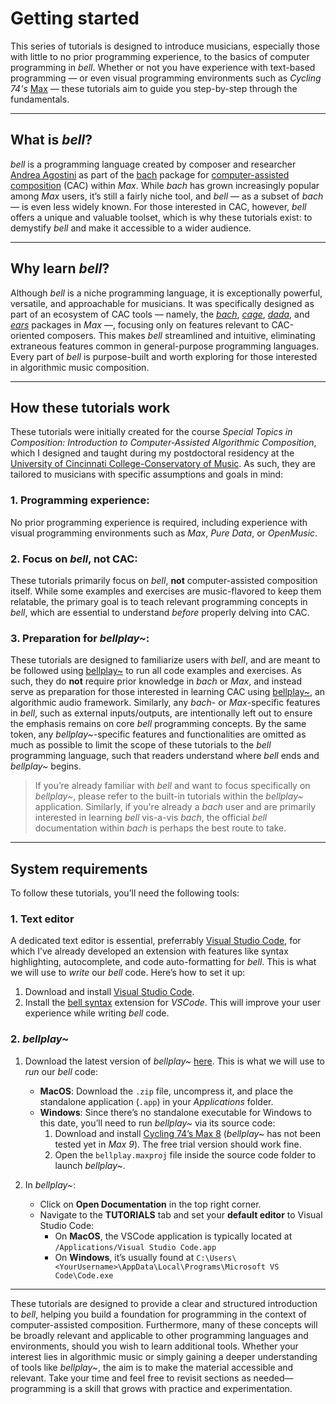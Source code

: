 # Getting started

This series of tutorials is designed to introduce musicians, especially those with little to no prior programming experience, to the basics of computer programming in _bell_. Whether or not you have experience with text-based programming — or even visual programming environments such as _Cycling 74's_ [Max](https://cycling74.com/) — these tutorials aim to guide you step-by-step through the fundamentals.

---

## What is _bell_?

_bell_ is a programming language created by composer and researcher [Andrea Agostini](https://www.andreaagostini.eu/) as part of the [bach](https://www.bachproject.net/) package for [computer-assisted composition](https://en.wikipedia.org/wiki/Computer_music#Computer-aided_algorithmic_composition) (CAC) within _Max_. While _bach_ has grown increasingly popular among _Max_ users, it’s still a fairly niche tool, and _bell_ — as a subset of _bach_ — is even less widely known. For those interested in CAC, however, _bell_ offers a unique and valuable toolset, which is why these tutorials exist: to demystify _bell_ and make it accessible to a wider audience.

---

## Why learn _bell_?

Although _bell_ is a niche programming language, it is exceptionally powerful, versatile, and approachable for musicians. It was specifically designed as part of an ecosystem of CAC tools — namely, the _[bach](https://www.bachproject.net/)_, _[cage](https://www.bachproject.net/cage)_, _[dada](https://www.bachproject.net/dada)_, and _[ears](https://www.bachproject.net/ears)_ packages in _Max_ —, focusing only on features relevant to CAC-oriented composers. This makes _bell_ streamlined and intuitive, eliminating extraneous features common in general-purpose programming languages. Every part of _bell_ is purpose-built and worth exploring for those interested in algorithmic music composition.

---

## How these tutorials work

These tutorials were initially created for the course _Special Topics in Composition: Introduction to Computer-Assisted Algorithmic Composition_, which I designed and taught during my postdoctoral residency at the [University of Cincinnati College-Conservatory of Music](https://ccm.uc.edu/). As such, they are tailored to musicians with specific assumptions and goals in mind:

### 1. Programming experience:

No prior programming experience is required, including experience with visual programming environments such as _Max_, _Pure Data_, or _OpenMusic_.

### 2. Focus on _bell_, not CAC:

These tutorials primarily focus on _bell_, **not** computer-assisted composition itself. While some examples and exercises are music-flavored to keep them relatable, the primary goal is to teach relevant programming concepts in _bell_, which are essential to understand _before_ properly delving into CAC.

### 3. Preparation for _bellplay~_:

These tutorials are designed to familiarize users with _bell_, and are meant to be followed using [bellplay~](https://github.com/felipetovarhenao/bellplay) to run all code examples and exercises. As such, they do **not** require prior knowledge in _bach_ or _Max_, and instead serve as preparation for those interested in learning CAC using [bellplay~](https://github.com/felipetovarhenao/bellplay), an algorithmic audio framework. Similarly, any _bach_- or _Max_-specific features in _bell_, such as external inputs/outputs, are intentionally left out to ensure the emphasis remains on core _bell_ programming concepts. By the same token, any _bellplay~_-specific features and functionalities are omitted as much as possible to limit the scope of these tutorials to the _bell_ programming language, such that readers understand where _bell_ ends and _bellplay~_ begins.

> If you’re already familiar with _bell_ and want to focus specifically on _bellplay~_, please refer to the built-in tutorials within the _bellplay~_ application. Similarly, if you're already a _bach_ user and are primarily interested in learning _bell_ vis-a-vis _bach_, the official _bell_ documentation within _bach_ is perhaps the best route to take.

---

## System requirements

To follow these tutorials, you’ll need the following tools:

### 1. Text editor

A dedicated text editor is essential, preferrably [Visual Studio Code](https://code.visualstudio.com/), for which I’ve already developed an extension with features like syntax highlighting, autocomplete, and code auto-formatting for _bell_. This is what we will use to _write_ our _bell_ code. Here’s how to set it up:

1. Download and install [Visual Studio Code](https://code.visualstudio.com/).
2. Install the [bell syntax](https://marketplace.visualstudio.com/items?itemName=tovarhenao.bell-syntax) extension for _VSCode_. This will improve your user experience while writing _bell_ code.

### 2. _bellplay~_

1. Download the latest version of _bellplay~_ [here](https://github.com/felipetovarhenao/bellplay/releases/latest). This is what we will use to _run_ our _bell_ code:

   - **MacOS**: Download the `.zip` file, uncompress it, and place the standalone application (`.app`) in your _Applications_ folder.
   - **Windows**: Since there’s no standalone executable for Windows to this date, you’ll need to run _bellplay~_ via its source code:
     1. Download and install [Cycling 74’s Max 8](https://cycling74.com/downloads/older) (_bellplay~_ has not been tested yet in _Max 9_). The free trial version should work fine.
     2. Open the `bellplay.maxproj` file inside the source code folder to launch _bellplay~_.

2. In _bellplay~_:
   - Click on **Open Documentation** in the top right corner.
   - Navigate to the **TUTORIALS** tab and set your **default editor** to Visual Studio Code:
     - On **MacOS**, the VSCode application is typically located at `/Applications/Visual Studio Code.app`
     - On **Windows**, it’s usually found at `C:\Users\<YourUsername>\AppData\Local\Programs\Microsoft VS Code\Code.exe`

---

These tutorials are designed to provide a clear and structured introduction to _bell_, helping you build a foundation for programming in the context of computer-assisted composition. Furthermore, many of these concepts will be broadly relevant and applicable to other programming languages and environments, should you wish to learn additional tools. Whether your interest lies in algorithmic music or simply gaining a deeper understanding of tools like _bellplay~_, the aim is to make the material accessible and relevant. Take your time and feel free to revisit sections as needed—programming is a skill that grows with practice and experimentation.
